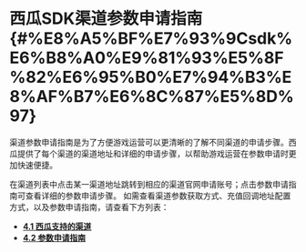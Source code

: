# 西瓜SDK渠道参数申请指南 {#%E8%A5%BF%E7%93%9Csdk%E6%B8%A0%E9%81%93%E5%8F%82%E6%95%B0%E7%94%B3%E8%AF%B7%E6%8C%87%E5%8D%97}

渠道参数申请指南是为了方便游戏运营可以更清晰的了解不同渠道的申请步骤。西瓜提供了每个渠道的渠道地址和详细的申请步骤，以帮助游戏运营在参数申请时更加快速便捷。

在渠道列表中点击某一渠道地址跳转到相应的渠道官网申请账号；点击参数申请指南可查看详细的参数申请步骤。 如需查看渠道参数获取方式、充值回调地址配置方式，以及参数申请指南，请查看下方列表：

* [**4.1 西瓜支持的渠道**](/chapter4/article1.md)
* [**4.2 参数申请指南**](/chapter4/article2.md)



